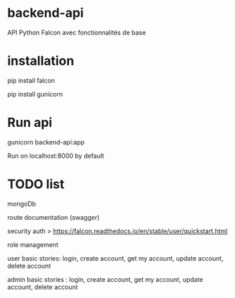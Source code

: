 # backend-api
API Python Falcon avec fonctionnalités de  base 

# installation 
pip install falcon 

pip install gunicorn

# Run api 
gunicorn backend-api:app

Run on localhost:8000 by default


# TODO list
mongoDb 

route documentation (swagger)

security auth > https://falcon.readthedocs.io/en/stable/user/quickstart.html

role management

user basic stories: login, create account, get my account, update account, delete account

admin basic stories : login, create account, get my account, update account, delete account 




